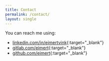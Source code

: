 ```yaml
---
title: Contact
permalink: /contact/
layout: single
---
```

You can reach me using:
- [linkedin.com/in/eimertvink](http://linkedin.com/in/eimertvink){:target="_blank"}
- [gitlab.com/eimert](https://gitlab.com/Eimert){:target="_blank"}
- [github.com/eimert](https://github.com/Eimert){:target="_blank"}